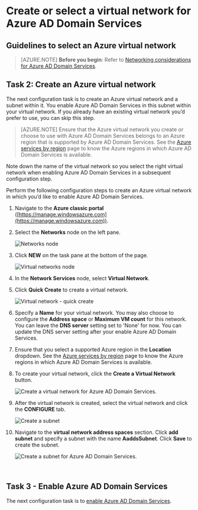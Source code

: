 <properties
	pageTitle="Azure AD Domain Services: Create or select a virtual network | Microsoft Azure"
	description="Getting started with Azure Active Directory Domain Services"
	services="active-directory-ds"
	documentationCenter=""
	authors="mahesh-unnikrishnan"
	manager="stevenpo"
	editor="curtand"/>

<tags
	ms.service="active-directory-ds"
	ms.workload="identity"
	ms.tgt_pltfrm="na"
	ms.devlang="na"
	ms.topic="get-started-article"
	ms.date="09/20/2016"
	ms.author="maheshu"/>

# Create or select a virtual network for Azure AD Domain Services

## Guidelines to select an Azure virtual network
> [AZURE.NOTE] **Before you begin**: Refer to [Networking considerations for Azure AD Domain Services](active-directory-ds-networking.md).


## Task 2: Create an Azure virtual network
The next configuration task is to create an Azure virtual network and a subnet within it. You enable Azure AD Domain Services in this subnet within your virtual network. If you already have an existing virtual network you’d prefer to use, you can skip this step.

> [AZURE.NOTE] Ensure that the Azure virtual network you create or choose to use with Azure AD Domain Services belongs to an Azure region that is supported by Azure AD Domain Services. See the [Azure services by region](https://azure.microsoft.com/regions/#services/) page to know the Azure regions in which Azure AD Domain Services is available.

Note down the name of the virtual network so you select the right virtual network when enabling Azure AD Domain Services in a subsequent configuration step.

Perform the following configuration steps to create an Azure virtual network in which you’d like to enable Azure AD Domain Services.

1. Navigate to the **Azure classic portal** ([https://manage.windowsazure.com](https://manage.windowsazure.com)).

2. Select the **Networks** node on the left pane.

   ![Networks node](./media/active-directory-domain-services-getting-started/networks-node.png)

3. Click **NEW** on the task pane at the bottom of the page.

    ![Virtual networks node](./media/active-directory-domain-services-getting-started/virtual-networks.png)

4. In the **Network Services** node, select **Virtual Network**.

5. Click **Quick Create** to create a virtual network.

    ![Virtual network - quick create](./media/active-directory-domain-services-getting-started/virtual-network-quickcreate.png)

6. Specify a **Name** for your virtual network. You may also choose to configure the **Address space** or **Maximum VM count** for this network. You can leave the **DNS server** setting set to 'None' for now. You can update the DNS server setting after your enable Azure AD Domain Services.

7. Ensure that you select a supported Azure region in the **Location** dropdown. See the [Azure services by region](https://azure.microsoft.com/regions/#services/) page to know the Azure regions in which Azure AD Domain Services is available.

8. To create your virtual network, click the **Create a Virtual Network** button.

    ![Create a virtual network for Azure AD Domain Services.](./media/active-directory-domain-services-getting-started/create-vnet.png)

9. After the virtual network is created, select the virtual network and click the **CONFIGURE** tab.

    ![Create a subnet](./media/active-directory-domain-services-getting-started/create-vnet-properties.png)

10. Navigate to the **virtual network address spaces** section. Click **add subnet** and specify a subnet with the name **AaddsSubnet**. Click **Save** to create the subnet.

    ![Create a subnet for Azure AD Domain Services.](./media/active-directory-domain-services-getting-started/create-vnet-add-subnet.png)


<br>

## Task 3 - Enable Azure AD Domain Services
The next configuration task is to [enable Azure AD Domain Services](active-directory-ds-getting-started-enableaadds.md).
